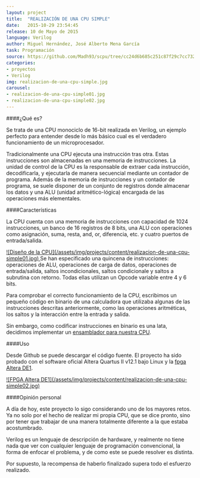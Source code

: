 ```yaml
---
layout: project
title:  "REALIZACIÓN DE UNA CPU SIMPLE"
date:   2015-10-29 23:54:45
release: 10 de Mayo de 2015
language: Verilog
author: Miguel Hernández, José Alberto Mena García
task: Programación
source: https://github.com/Madh93/scpu/tree/cc24d6b685c251c87f29c7cc732201d59178be3d
categories:
- proyectos
- Verilog
img: realizacion-de-una-cpu-simple.jpg
carousel:
- realizacion-de-una-cpu-simple01.jpg
- realizacion-de-una-cpu-simple02.jpg
---
```


####¿Qué es?

Se trata de una CPU monociclo de 16-bit realizada en Verilog, un ejemplo perfecto para entender desde lo más básico cual es el verdadero funcionamiento de un microprocesador.

Tradicionalmente una CPU ejecuta una instrucción tras otra. Estas instrucciones son almacenadas en una memoria de instrucciones. La unidad de control de la CPU es la responsable de extraer cada instrucción, decodificarla, y ejecutarla de manera secuencial mediante un contador de programa. Además de la memoria de instrucciones y un contador de programa, se suele disponer de un conjunto de registros donde almacenar los datos y una ALU (unidad aritmético-lógica) encargada de las operaciones más elementales.

####Características

La CPU cuenta con una memoria de instrucciones con capacidad de 1024 instrucciones, un banco de 16 registros de 8 bits, una ALU con operaciones como asignación, suma, resta, and, or, diferencia, etc. y cuatro puertos de entrada/salida.

<a data-rel="prettyPhoto" href="/assets/img/projects/content/realizacion-de-una-cpu-simple01.jpg" data-animate="fadeInUp">
  ![Diseño de la CPU](/assets/img/projects/content/realizacion-de-una-cpu-simple01.jpg)
</a>
Se han especificado una quincena de instrucciones: operaciones de ALU, operaciones de carga de datos, operaciones de entrada/salida, saltos incondicionales, saltos condicionale y saltos a subrutina con retorno. Todas ellas utilizan un Opcode variable entre 4 y 6 bits.

Para comprobar el correcto funcionamiento de la CPU, escribimos un pequeño código en binario de una calculadora que utilizaba algunas de las instrucciones descritas anteriormente, como las operaciones aritméticas, los saltos y la interacción entre la entrada y salida.

Sin embargo, como codificar instrucciones en binario es una lata, decidimos implementar un [ensamblador para nuestra CPU](http://www.migueldhdez.me/ensamblador-en-ruby/).

####Uso

Desde Github se puede descargar el código fuente. El proyecto ha sido probado con el software oficial Altera Quartus II v12.1 bajo Linux y la [fpga Altera DE1](http://www.terasic.com.tw/cgi-bin/page/archive.pl?No=83).

<a data-rel="prettyPhoto" href="/assets/img/projects/content/realizacion-de-una-cpu-simple02.jpg" data-animate="fadeInUp">
  ![FPGA Altera DE1](/assets/img/projects/content/realizacion-de-una-cpu-simple02.jpg)
</a>

####Opinión personal

A día de hoy, este proyecto lo sigo considerando uno de los mayores retos. Ya no solo por el hecho de realizar mi propia CPU, que se dice pronto, sino por tener que trabajar de una manera totalmente diferente a la que estaba acostumbrado.

Verilog es un lenguaje de descripción de hardware, y realmente no tiene nada que ver con cualquier lenguaje de programación convencional, la forma de enfocar el problema, y de como este se puede resolver es distinta.

Por supuesto, la recompensa de haberlo finalizado supera todo el esfuerzo realizado.